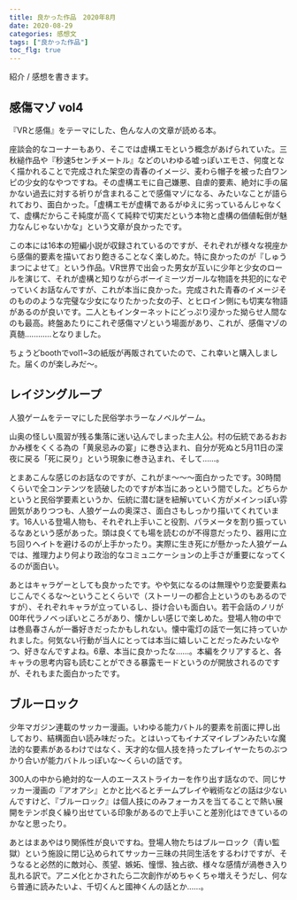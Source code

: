 ```yaml
---
title: 良かった作品　2020年8月
date: 2020-08-29
categories: 感想文
tags: ["良かった作品"]
toc_flg: true
---
```


紹介 / 感想を書きます。

## 感傷マゾ vol4

『VRと感傷』をテーマにした、色んな人の文章が読める本。

座談会的なコーナーもあり、そこでは虚構エモという概念があげられていた。三秋縋作品や『秒速5センチメートル』などのいわゆる嘘っぽいエモさ、何度となく描かれることで完成された架空の青春のイメージ、麦わら帽子を被った白ワンピの少女的なやつですね。その虚構エモに自己嫌悪、自虐的要素、絶対に手の届かない過去に対する祈りが含まれることで感傷マゾになる、みたいなことが語られており、面白かった。「虚構エモが虚構であるがゆえに劣っているんじゃなくて、虚構だからこそ純度が高くて純粋で切実だという本物と虚構の価値転倒が魅力なんじゃないかな」という文章が良かったです。

この本には16本の短編小説が収録されているのですが、それぞれが様々な視座から感傷的要素を描いており飽きることなく楽しめた。特に良かったのが『しゅうまつによせて』という作品。VR世界で出会った男女が互いに少年と少女のロールを演じて、それが虚構と知りながらボーイミーツガールな物語を共犯的になぞっていくお話なんですが、これが本当に良かった。完成された青春のイメージそのもののような完璧な少女になりたかった女の子、とヒロイン側にも切実な物語があるのが良いです。二人ともインターネットにどっぷり浸かった拗らせ人間なのも最高。終盤あたりにこれぞ感傷マゾという場面があり、これが、感傷マゾの真髄…......…となりました。

ちょうどboothでvol1~3の紙版が再販されていたので、これ幸いと購入しました。届くのが楽しみだ～。

## レイジングループ

人狼ゲームをテーマにした民俗学ホラーなノベルゲーム。

山奥の怪しい風習が残る集落に迷い込んでしまった主人公。村の伝統であるおおかみ様をくくる為の「黄泉忌みの宴」に巻き込まれ、自分が死ぬと5月11日の深夜に戻る「死に戻り」という現象に巻き込まれ、そして……。

とまあこんな感じのお話なのですが、これがま～～～面白かったです。30時間くらいで全コンテンツを読破したのですが本当にあっという間でした。どちらかというと民俗学要素というか、伝統に潜む謎を紐解いていく方がメインっぽい雰囲気がありつつも、人狼ゲームの奥深さ、面白さもしっかり描いてくれています。16人いる登場人物も、それぞれ上手いこと役割、パラメータを割り振っているなあという感があった。頭は良くても場を読むのが不得意だったり、器用に立ち回りヘイトを避けるのが上手かったり。実際に生き死にが懸かった人狼ゲームでは、推理力より何より政治的なコミュニケーションの上手さが重要になってくるのが面白い。

あとはキャラゲーとしても良かったです。やや気になるのは無理やり恋愛要素ねじこんでくるな～ということくらいで（ストーリーの都合上というのもあるのですが）、それぞれキャラが立っているし、掛け合いも面白い。若干会話のノリが00年代ラノベっぽいところがあり、懐かしい感じで楽しめた。登場人物の中では巻島春さんが一番好きだったかもしれない。懐中電灯の話で一気に持っていかれました。何気ない行動が当人にとっては本当に嬉しいことだったみたいなやつ、好きなんですよね。6章、本当に良かったな……。本編をクリアすると、各キャラの思考内容も読むことができる暴露モードというのが開放されるのですが、それもまた面白かったです。

## ブルーロック

少年マガジン連載のサッカー漫画。いわゆる能力バトル的要素を前面に押し出しており、結構面白い読み味だった。とはいってもイナズマイレブンみたいな魔法的な要素があるわけではなく、天才的な個人技を持ったプレイヤーたちのぶつかり合いが能力バトルっぽいな～くらいの話です。

300人の中から絶対的な一人のエースストライカーを作り出す話なので、同じサッカー漫画の『アオアシ』とかと比べるとチームプレイや戦術などの話は少ないんですけど、『ブルーロック』は個人技にのみフォーカスを当てることで熱い展開をテンポ良く繰り出せている印象があるので上手いこと差別化はできているのかなと思ったり。

あとはまあやはり関係性が良いですね。登場人物たちはブルーロック（青い監獄）という施設に閉じ込められてサッカー三昧の共同生活をするわけですが、そうなると必然的に敵対心、羨望、嫉妬、憧憬、独占欲、様々な感情が渦巻き入り乱れる訳で。アニメ化とかされたら二次創作がめちゃくちゃ増えそうだし、何なら普通に読みたいよ、千切くんと國神くんの話とか……。